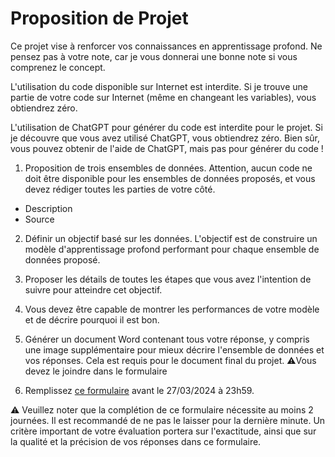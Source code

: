 # Proposition de Projet

Ce projet vise à renforcer vos connaissances en apprentissage profond. Ne pensez pas à votre note, car je vous donnerai une bonne note si vous comprenez le concept.

L'utilisation du code disponible sur Internet est interdite. Si je trouve une partie de votre code sur Internet (même en changeant les variables), vous obtiendrez zéro.

L'utilisation de ChatGPT pour générer du code est interdite pour le projet. Si je découvre que vous avez utilisé ChatGPT, vous obtiendrez zéro. Bien sûr, vous pouvez obtenir de l'aide de ChatGPT, mais pas pour générer du code !

1. Proposition de trois ensembles de données. Attention, aucun code ne doit être disponible pour les ensembles de données proposés, et vous devez rédiger toutes les parties de votre côté.
- Description
- Source

2. Définir un objectif basé sur les données.
L'objectif est de construire un modèle d'apprentissage profond performant pour chaque ensemble de données proposé.
3. Proposer les détails de toutes les étapes que vous avez l'intention de suivre pour atteindre cet objectif.

4. Vous devez être capable de montrer les performances de votre modèle et de décrire pourquoi il est bon.

5. Générer un document Word contenant tous votre réponse, y compris une image supplémentaire pour mieux décrire l'ensemble de données et vos réponses. Cela est requis pour le document final du projet. 
⚠️Vous devez le joindre dans le formulaire

6. Remplissez [ce formulaire](https://forms.gle/9sfts9XBfRDyCM8H6) avant le 27/03/2024 à 23h59.

⚠️ Veuillez noter que la complétion de ce formulaire nécessite au moins 2 journées. Il est recommandé de ne pas le laisser pour la dernière minute. Un critère important de votre évaluation portera sur l'exactitude, ainsi que sur la qualité et la précision de vos réponses dans ce formulaire.